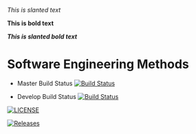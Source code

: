 *This is slanted text*

**This is bold text**

***This is slanted bold text***

# Software Engineering Methods

- Master Build Status [![Build Status](https://travis-ci.com/BRCDel/sem.svg?branch=master)](https://travis-ci.com/BRCDel/sem)

- Develop Build Status [![Build Status](https://travis-ci.org/BRCDel/sem.svg?branch=develop)](https://travis-ci.org/BRCDel/sem)

[![LICENSE](https://img.shields.io/github/license/BRCDel/sem.svg?style=flat-square)](https://github.com/BRCDel/sem/blob/master/LICENSE)

[![Releases](https://img.shields.io/github/release/BRCDel/sem/all.svg?style=flat-square)](https://github.com/BRCDel/sem/release)
